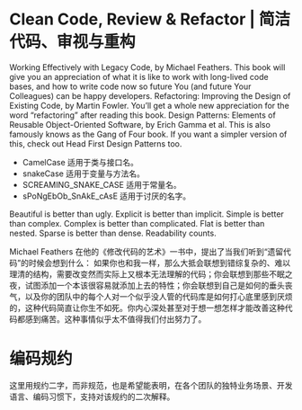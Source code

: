 

# Clean Code, Review & Refactor | 简洁代码、审视与重构

Working Effectively with Legacy Code, by Michael Feathers. This book will give you an appreciation of what it is like to work with long-lived code bases, and how to write code now so future You (and future Your Colleagues) can be happy developers. Refactoring: Improving the Design of Existing Code, by Martin Fowler. You’ll get a whole new appreciation for the word “refactoring” after reading this book. Design Patterns: Elements of Reusable Object-Oriented Software, by Erich Gamma et al. This is also famously knows as the Gang of Four book. If you want a simpler version of this, check out Head First Design Patterns too.

- CamelCase 适用于类与接口名。
- snakeCase 适用于变量与方法名。
- SCREAMING_SNAKE_CASE 适用于常量名。
- sPoNgEbOb_SnAkE_cAsE 适用于讨厌的名字。

Beautiful is better than ugly.
Explicit is better than implicit.
Simple is better than complex.
Complex is better than complicated.
Flat is better than nested.
Sparse is better than dense.
Readability counts.

Michael Feathers 在他的《修改代码的艺术》一书中，提出了当我们听到“遗留代码”的时候会想到什么：
如果你也和我一样，那么大抵会联想到错综复杂的、难以理清的结构，需要改变然而实际上又根本无法理解的代码；你会联想到那些不眠之夜，试图添加一个本该很容易就添加上去的特性；你会联想到自己是如何的垂头丧气，以及你的团队中的每个人对一个似乎没人管的代码库是如何打心底里感到厌烦的，这种代码简直让你生不如死。你内心深处甚至对于想一想怎样才能改善这种代码都感到痛苦。这种事情似乎太不值得我们付出努力了。

# 编码规约

这里用规约二字，而非规范，也是希望能表明，在各个团队的独特业务场景、开发语言、编码习惯下，支持对该规约的二次解释。
